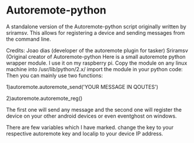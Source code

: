 Autoremote-python
=================
A standalone version of the Autoremote-python script originally written by sriramsv.  This allows for registering a device and
sending messages from the command line.

Credits: Joao dias (developer of the autoremote plugin for tasker)
         Sriramsv (Original creator of Autoremote-python
Here is a small autoremote python wrapper module. I use it on my raspberry pi.  Copy the module on any linux machine into /usr/lib/python/2.x/ import the module in your python code: Then you can mainly use two functions:

1)autoremote.autoremote_send('YOUR MESSAGE IN QOUTES') 

2)autoremote.autoremote_reg() 

The first one will send any message and the second one will register the device on your other android devices or even eventghost on windows.


There are few variables which I have marked. change the key to your respective autoremote key and localip to your device IP address.﻿
